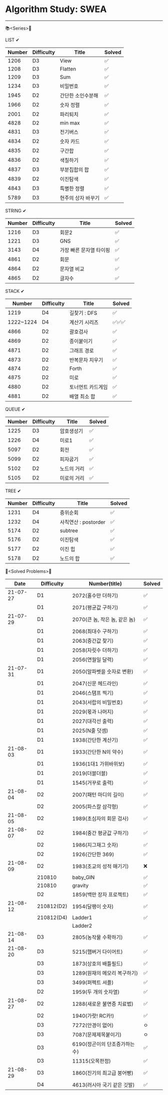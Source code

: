 # Algorithm Study: SWEA

---

📚\<Series\>📖

LIST ✔

| Number | Difficulty | Title              | Solved |
| ------ | ---------- | ------------------ | ------ |
| 1206   | D3         | View               | ✅      |
| 1208   | D3         | Flatten            | ✅      |
| 1209   | D3         | Sum                | ✅      |
| 1234   | D3         | 비밀번호           | ✅      |
| 1945   | D2         | 간단한 소인수분해  | ✅      |
| 1966   | D2         | 숫자 정렬          | ✅      |
| 2001   | D2         | 파리퇴치           | ✅      |
| 4828   | D2         | min max            | ✅      |
| 4831   | D3         | 전기버스           | ✅      |
| 4834   | D2         | 숫자 카드          | ✅      |
| 4835   | D2         | 구간합             | ✅      |
| 4836   | D2         | 색칠하기           | ✅      |
| 4837   | D3         | 부분집합의 합      | ✅      |
| 4839   | D2         | 이진탐색           | ✅      |
| 4843   | D3         | 특별한 정렬        | ✅      |
| 5789   | D3         | 현주의 상자 바꾸기 | ✅      |

STRING ✔

| Number | Difficulty | Title                   | Solved |
| ------ | ---------- | ----------------------- | ------ |
| 1216   | D3         | 회문2                   | ✅      |
| 1221   | D3         | GNS                     | ✅      |
| 3143   | D4         | 가장 빠른 문자열 타이핑 | ✅      |
| 4861   | D2         | 회문                    | ✅      |
| 4864   | D2         | 문자열 비교             | ✅      |
| 4865   | D2         | 글자수                  | ✅      |

STACK ✔

| Number    | Difficulty | Title             | Solved |
| --------- | ---------- | ----------------- | ------ |
| 1219      | D4         | 길찾기 : DFS      | ✅      |
| 1222~1224 | D4         | 계산기 시리즈     | ✅✅✅    |
| 4866      | D2         | 괄호검사          | ✅      |
| 4869      | D2         | 종이붙이기        | ✅      |
| 4871      | D2         | 그래프 경로       | ✅      |
| 4873      | D2         | 반복문자 지우기   | ✅      |
| 4874      | D2         | Forth             | ✅      |
| 4875      | D2         | 미로              | ✅      |
| 4880      | D2         | 토너먼트 카드게임 | ✅      |
| 4881      | D2         | 배열 최소 합      | ✅      |

QUEUE ✔

| Number | Difficulty | Title       | Solved |
| ------ | ---------- | ----------- | ------ |
| 1225   | D3         | 암호생성기  | ✅      |
| 1226   | D4         | 미로1       | ✅      |
| 5097   | D2         | 회전        | ✅      |
| 5099   | D2         | 피자굽기    | ✅      |
| 5102   | D2         | 노드의 거리 | ✅      |
| 5105   | D2         | 미로의 거리 | ✅      |

TREE ✔

| Number | Difficulty | Title                | Solved |
| ------ | ---------- | -------------------- | ------ |
| 1231   | D4         | 중위순회             | ✅      |
| 1232   | D4         | 사칙연산 : postorder | ✅      |
| 5174   | D2         | subtree              | ✅      |
| 5176   | D2         | 이진탐색             | ✅      |
| 5177   | D2         | 이진 힙              | ✅      |
| 5178   | D2         | 노드의 합            | ✅      |

📃\<Solved Problems\>📃

| Date     | Difficulty | Number(title)                  | Solved |
| -------- | ---------- | ------------------------------ | ------ |
| 21-07-27 | D1         | 2072(홀수만 더하기)            | ✅      |
|          | D1         | 2071(평균값 구하기)            | ✅      |
| 21-07-29 | D1         | 2070(큰 놈, 작은 놈, 같은 놈)  | ✅      |
|          | D1         | 2068(최대수 구하기)            | ✅      |
|          | D1         | 2063(중간값 찾기)              | ✅      |
|          | D1         | 2058(자릿수 더하기)            | ✅      |
|          | D1         | 2056(연월일 달력)              | ✅      |
| 21-07-31 | D1         | 2050(알파벳을 숫자로 변환)     | ✅      |
|          | D1         | 2047(신문 헤드라인)            | ✅      |
|          | D1         | 2046(스탬프 찍기)              | ✅      |
|          | D1         | 2043(서랍의 비밀번호)          | ✅      |
|          | D1         | 2029(몫과 나머지)              | ✅      |
|          | D1         | 2027(대각선 출력)              | ✅      |
|          | D1         | 2025(N줄 덧셈)                 | ✅      |
|          | D1         | 1938(간단한 계산기)            | ✅      |
| 21-08-03 | D1         | 1933(간단한 N의 약수)          | ✅      |
|          | D1         | 1936(1대1 가위바위보)          | ✅      |
|          | D1         | 2019(더블더블)                 | ✅      |
|          | D1         | 1545(거꾸로 출력)              | ✅      |
| 21-08-04 | D2         | 2007(패턴 마디의 길이)         | ✅      |
|          | D2         | 2005(파스칼 삼각형)            | ✅      |
| 21-08-05 | D2         | 1989(초심자의 회문 검사)       | ✅      |
| 21-08-07 | D2         | 1984(중간 평균값 구하기)       | ✅      |
|          | D2         | 1986(지그재그 숫자)            | ✅      |
|          | D2         | 1926(간단한 369)               | ✅      |
| 21-08-09 | D2         | 1983(조교의 성적 매기기)       | ❌      |
|          | 210810     | baby_GIN                       | ✅      |
|          | 210810     | gravity                        | ✅      |
|          | D2         | 1859(백만 장자 프로젝트)       | ✅      |
| 21-08-12 | 210812(D2) | 1954(달팽이 숫자)              | ✅      |
|          | 210812(D4) | Ladder1                        | ✅      |
|          |            | Ladder2                        |        |
| 21-08-14 | D3         | 2805(농작물 수확하기)          | ✅      |
| 21-08-20 | D3         | 5215(햄버거 다이어트)          | ✅      |
|          | D3         | 1873(상호의 배틀필드)          | ✅      |
|          | D3         | 1289(원재의 메모리 복구하기)   | ✅      |
|          | D3         | 3499(퍼펙트 셔플)              | ✅      |
|          | D2         | 1959(두 개의 숫자열)           | ✅      |
| 21-08-27 | D2         | 1288(새로운 불면증 치료법)     | ✅      |
|          | D2         | 1940(가랏! RC카!)              | ✅      |
|          | D3         | 7272(안경이 없어)              | ㅇ     |
|          | D3         | 7087(문제제목붙이기)           | ㅇ     |
|          | D3         | 6190(정곤이의 단조증가하는 수) | ✅      |
|          | D3         | 11315(오목판정)                | ✅      |
| 21-08-29 | D3         | 1860(진기의 최고급 붕어빵)     | ✅      |
|          | D4         | 4613(러시아 국기 같은 깃발)    | ✅      |